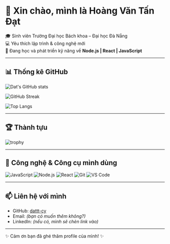 # 👋 Xin chào, mình là Hoàng Văn Tấn Đạt  

🎓 Sinh viên Trường Đại học Bách khoa – Đại học Đà Nẵng  
💻 Yêu thích lập trình & công nghệ mới  
🌱 Đang học và phát triển kỹ năng về **Node.js | React | JavaScript**

---

## 📊 Thống kê GitHub
![Dat's GitHub stats](https://github-readme-stats.vercel.app/api?username=dattt-cy&show_icons=true&theme=radical)

![GitHub Streak](https://github-readme-streak-stats.herokuapp.com/?user=dattt-cy&theme=dark)

![Top Langs](https://github-readme-stats.vercel.app/api/top-langs/?username=dattt-cy&layout=compact&theme=tokyonight)

---

## 🏆 Thành tựu
![trophy](https://github-profile-trophy.vercel.app/?username=dattt-cy&theme=onedark)

---

## 🚀 Công nghệ & Công cụ mình dùng
![JavaScript](https://img.shields.io/badge/-JavaScript-yellow?logo=javascript&logoColor=black&style=for-the-badge)
![Node.js](https://img.shields.io/badge/-Node.js-green?logo=node.js&logoColor=white&style=for-the-badge)
![React](https://img.shields.io/badge/-React-blue?logo=react&logoColor=white&style=for-the-badge)
![Git](https://img.shields.io/badge/-Git-orange?logo=git&logoColor=white&style=for-the-badge)
![VS Code](https://img.shields.io/badge/-VS%20Code-0078d7?logo=visual-studio-code&logoColor=white&style=for-the-badge)

---

## 📫 Liên hệ với mình
- GitHub: [dattt-cy](https://github.com/dattt-cy)  
- Email: *(bạn có muốn thêm không?)*  
- LinkedIn: *(nếu có, mình sẽ chèn link vào)*  

---

✨ Cảm ơn bạn đã ghé thăm profile của mình! ✨
